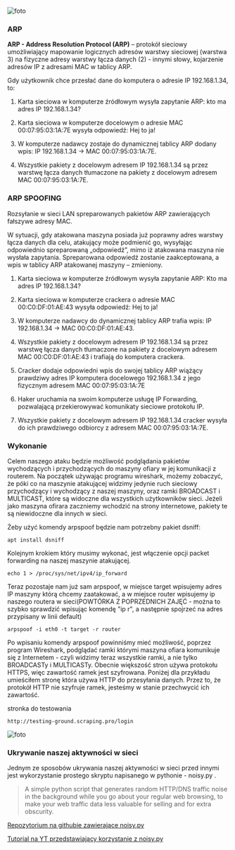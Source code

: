 ![foto](https://lh6.googleusercontent.com/F7jFB9zaGo1abo5wq80tbzhxCEDLiw_dd9m09p-_rc5v-HW0B3zgci8yCJ7a6EVsCrW0n8bxj8CLmvvg9kZ-1Z0mJJbPxggAbi1t-g4tfFYCZY1cV9Eeh2JInJgaZ6DGl6OZ46QOGIU_pNyvJw)
### ARP
**ARP - Address Resolution Protocol (ARP)** – protokół sieciowy umożliwiający mapowanie logicznych adresów warstwy sieciowej (warstwa 3) na fizyczne adresy warstwy łącza danych (2) - innymi słowy, kojarzenie adresów IP z adresami MAC w tablicy ARP.

Gdy użytkownik chce przesłać dane do komputera o adresie IP 192.168.1.34, to:

1. Karta sieciowa w komputerze źródłowym wysyła zapytanie ARP: kto ma adres IP 192.168.1.34?

2. Karta sieciowa w komputerze docelowym o adresie MAC 00:07:95:03:1A:7E wysyła odpowiedź: Hej to ja!

3. W komputerze nadawcy zostaje do dynamicznej tablicy ARP dodany wpis: IP 192.168.1.34 -> MAC 00:07:95:03:1A:7E.

4. Wszystkie pakiety z docelowym adresem IP 192.168.1.34 są przez warstwę łącza danych tłumaczone na pakiety z docelowym adresem MAC 00:07:95:03:1A:7E.

### ARP SPOOFING
Rozsyłanie w sieci LAN spreparowanych pakietów ARP zawierających fałszywe adresy MAC. 

W sytuacji, gdy atakowana maszyna posiada już poprawny adres warstwy łącza danych dla celu, atakujący może podmienić go, wysyłając odpowiednio spreparowaną „odpowiedź”, mimo iż atakowana maszyna nie wysłała zapytania. Spreparowana odpowiedź zostanie zaakceptowana, a wpis w tablicy ARP atakowanej maszyny – zmieniony.

1. Karta sieciowa w komputerze źródłowym wysyła zapytanie ARP: Kto ma adres IP 192.168.1.34?

2. Karta sieciowa w komputerze crackera o adresie MAC 00:C0:DF:01:AE:43 wysyła odpowiedź: Hej to ja!

3. W komputerze nadawcy do dynamicznej tablicy ARP trafia wpis: IP 192.168.1.34 -> MAC 00:C0:DF:01:AE:43.

4. Wszystkie pakiety z docelowym adresem IP 192.168.1.34 są przez warstwę łącza danych tłumaczone na pakiety z docelowym adresem MAC 00:C0:DF:01:AE:43 i trafiają do komputera crackera.

5. Cracker dodaje odpowiedni wpis do swojej tablicy ARP wiążący prawdziwy adres IP komputera docelowego 192.168.1.34 z jego fizycznym adresem MAC 00:07:95:03:1A:7E

6. Haker uruchamia na swoim komputerze usługę IP Forwarding, pozwalającą przekierowywać komunikaty sieciowe protokołu IP.

7. Wszystkie pakiety z docelowym adresem IP 192.168.1.34 cracker wysyła do ich prawdziwego odbiorcy z adresem MAC 00:07:95:03:1A:7E.

### Wykonanie

Celem naszego ataku będzie możliwość podglądania pakietów wychodzących i przychodzących do maszyny ofiary w jej komunikacji z routerem. Na początek używając programu wireshark, możemy zobaczyć, że póki co na maszynie atakującej widzimy jedynie ruch sieciowy przychodzący i wychodzący z naszej maszyny, oraz ramki BROADCAST i MULTICAST, które są widoczne dla wszystkich użytkowników sieci. Jeżeli jako maszyna ofirara zaczniemy wchodzić na strony internetowe, pakiety te są niewidoczne dla innych w sieci.

Żeby użyć komendy arpspoof będzie nam potrzebny pakiet dsniff:

```
apt install dsniff
```

Kolejnym krokiem który musimy wykonać, jest włączenie opcji packet forwarding na naszej maszynie atakującej.

```
echo 1 > /proc/sys/net/ipv4/ip_forward
```

Teraz pozostaje nam już sam arpspoof, w miejsce target wpisujemy adres IP maszyny którą chcemy zaatakować, a w miejsce router wpisujemy ip naszego routera w sieci(POWTÓRKA Z POPRZEDNICH ZAJĘĆ - można to szybko sprawdzić wpisując komendę "ip r", a następnie spojrzeć na adres przypisany w linii default)

```
arpspoof -i eth0 -t target -r router
```

Po wpisaniu komendy arpspoof powinniśmy mieć możliwość, poprzez program Wireshark, podglądać ramki którymi maszyna ofiara komunikuje się z Internetem - czyli widzimy teraz wszystkie ramki, a nie tylko BROADCASTy i MULTICASTy. Obecnie większość stron używa protokołu HTTPS, więc zawartość ramek jest szyfrowana. Poniżej dla przykładu umieściłem stronę która używa HTTP do przesyłania danych. Przez to, że protokół HTTP nie szyfruje ramek, jesteśmy w stanie przechwycić ich zawartość.

stronka do testowania
```
http://testing-ground.scraping.pro/login
```
![foto](https://i.imgur.com/UsYDbdD.png)

### Ukrywanie naszej aktywności w sieci

Jednym ze sposobów ukrywania naszej aktywności w sieci przed innymi jest wykorzystanie prostego skryptu napisanego w pythonie - noisy.py . 

> A simple python script that generates random HTTP/DNS traffic noise in the background while you go about your regular web browsing, to make your web traffic data less valuable for selling and for extra obscurity.


[Repozytorium na githubie zawierające noisy.py](https://github.com/1tayH/noisy)

[Tutorial na YT przedstawiający korzystanie z noisy.py](https://youtu.be/iCKj0La4Grg)
